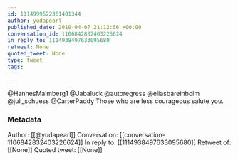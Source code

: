 ```yaml
---
id: 1114999522361401344
author: yudapearl
published_date: 2019-04-07 21:12:56 +00:00
conversation_id: 1106842832403226624
in_reply_to: 1114938497633095680
retweet: None
quoted_tweet: None
type: tweet
tags:

---
```


@HannesMalmberg1 @Jabaluck @autoregress @eliasbareinboim @juli_schuess @CarterPaddy Those who are less courageous salute you.

### Metadata

Author: [[@yudapearl]]
Conversation: [[conversation-1106842832403226624]]
In reply to: [[1114938497633095680]]
Retweet of: [[None]]
Quoted tweet: [[None]]
